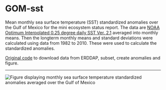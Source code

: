 # GOM-sst
Mean monthly sea surface temperature (SST) standardized anomalies over the Gulf of Mexico for the mini ecosystem status report. The data are [NOAA Optimum Interpolated 0.25 degree daily SST Ver. 2.1](https://www.ncei.noaa.gov/products/optimum-interpolation-sst) averaged into monthly means. Then the longterm monthly means and standard deviations were calculated using data from 1982 to 2010. These were used to calculate the standardized anomalies.

[Original code](https://github.com/Gulf-IEA/GOM-sst) to download data from ERDDAP, subset, create anomalies and figure.

---

![](https://github.com/Gulf-IEA/GOM-sst/blob/main/figures/gom_sst_anom_mth.png 'Figure displaying monthly sea surface temperature standardized anomalies averaged over the Gulf of Mexico')